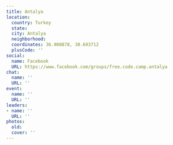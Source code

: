 ```yaml
---
title: Antalya
location:
  country: Turkey
  state: 
  city: Antalya
  neighborhood: 
  coordinates: 36.900878, 30.693712
  plusCode: ''
social:
  name: Facebook
  URL: https://www.facebook.com/groups/free.code.camp.antalya
chat:
  name: ''
  URL: ''
event:
  name: ''
  URL: ''
leaders:
- name: ''
  URL: ''
photos:
  old: 
  cover: ''
---
```

